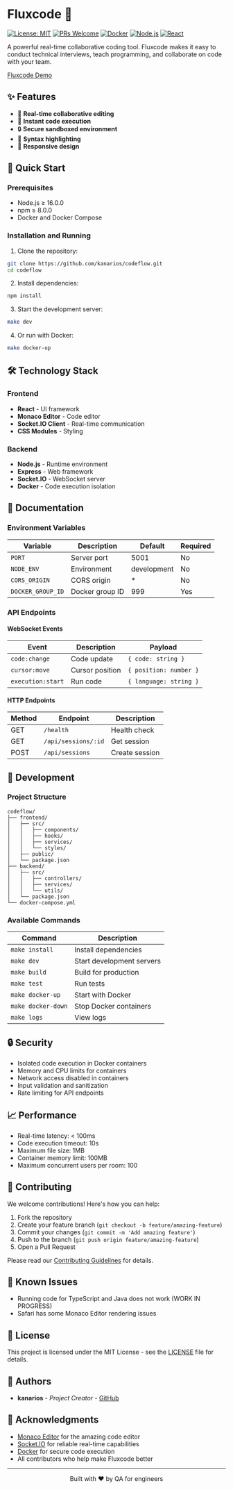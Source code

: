 # Fluxcode 🚀

[![License: MIT](https://img.shields.io/badge/License-MIT-green.svg)](https://opensource.org/licenses/MIT)
[![PRs Welcome](https://img.shields.io/badge/PRs-welcome-brightgreen.svg)](http://makeapullrequest.com)
[![Docker](https://img.shields.io/badge/docker-%230db7ed.svg?style=flat&logo=docker&logoColor=white)](https://www.docker.com/)
[![Node.js](https://img.shields.io/badge/node.js-%2343853D.svg?style=flat&logo=node.js&logoColor=white)](https://nodejs.org/)
[![React](https://img.shields.io/badge/react-%2320232a.svg?style=flat&logo=react&logoColor=%2361DAFB)](https://reactjs.org/)

A powerful real-time collaborative coding tool. Fluxcode makes it easy to conduct technical interviews, teach programming, and collaborate on code with your team.

[Fluxcode Demo](https://livecoding-327628718bd5.herokuapp.com)

## ✨ Features

- 🔄 **Real-time collaborative editing**
- 🚀 **Instant code execution**
- 🔒 **Secure sandboxed environment**
- 🎨 **Syntax highlighting**
- 📱 **Responsive design**

## 🚀 Quick Start

### Prerequisites

- Node.js ≥ 16.0.0
- npm ≥ 8.0.0
- Docker and Docker Compose

### Installation and Running

1. Clone the repository:

```bash
git clone https://github.com/kanarios/codeflow.git
cd codeflow
```

2. Install dependencies:

```bash
npm install
```

3. Start the development server:

```bash
make dev
```

4. Or run with Docker:

```bash
make docker-up
```

## 🛠️ Technology Stack

### Frontend
- **React** - UI framework
- **Monaco Editor** - Code editor
- **Socket.IO Client** - Real-time communication
- **CSS Modules** - Styling

### Backend
- **Node.js** - Runtime environment
- **Express** - Web framework
- **Socket.IO** - WebSocket server
- **Docker** - Code execution isolation

## 📖 Documentation

### Environment Variables

| Variable | Description | Default | Required |
|----------|-------------|---------|----------|
| `PORT` | Server port | 5001 | No |
| `NODE_ENV` | Environment | development | No |
| `CORS_ORIGIN` | CORS origin | * | No |
| `DOCKER_GROUP_ID` | Docker group ID | 999 | Yes |

### API Endpoints

#### WebSocket Events

| Event | Description | Payload |
|-------|-------------|---------|
| `code:change` | Code update | `{ code: string }` |
| `cursor:move` | Cursor position | `{ position: number }` |
| `execution:start` | Run code | `{ language: string }` |

#### HTTP Endpoints

| Method | Endpoint | Description |
|--------|----------|-------------|
| GET | `/health` | Health check |
| GET | `/api/sessions/:id` | Get session |
| POST | `/api/sessions` | Create session |

## 🔧 Development

### Project Structure

```
codeflow/
├── frontend/
│   ├── src/
│   │   ├── components/
│   │   ├── hooks/
│   │   ├── services/
│   │   └── styles/
│   ├── public/
│   └── package.json
├── backend/
│   ├── src/
│   │   ├── controllers/
│   │   ├── services/
│   │   └── utils/
│   └── package.json
└── docker-compose.yml
```

### Available Commands

| Command | Description |
|---------|-------------|
| `make install` | Install dependencies |
| `make dev` | Start development servers |
| `make build` | Build for production |
| `make test` | Run tests |
| `make docker-up` | Start with Docker |
| `make docker-down` | Stop Docker containers |
| `make logs` | View logs |

## 🔒 Security

- Isolated code execution in Docker containers
- Memory and CPU limits for containers
- Network access disabled in containers
- Input validation and sanitization
- Rate limiting for API endpoints

## 📈 Performance

- Real-time latency: < 100ms
- Code execution timeout: 10s
- Maximum file size: 1MB
- Container memory limit: 100MB
- Maximum concurrent users per room: 100

## 🤝 Contributing

We welcome contributions! Here's how you can help:

1. Fork the repository
2. Create your feature branch (`git checkout -b feature/amazing-feature`)
3. Commit your changes (`git commit -m 'Add amazing feature'`)
4. Push to the branch (`git push origin feature/amazing-feature`)
5. Open a Pull Request

Please read our [Contributing Guidelines](CONTRIBUTING.md) for details.

## 🐛 Known Issues

- Running code for TypeScript and Java does not work (WORK IN PROGRESS)
- Safari has some Monaco Editor rendering issues

## 📝 License

This project is licensed under the MIT License - see the [LICENSE](LICENSE) file for details.

## 👥 Authors

- **kanarios** - *Project Creator* - [GitHub](https://github.com/kanarios)

## 🙏 Acknowledgments

- [Monaco Editor](https://microsoft.github.io/monaco-editor/) for the amazing code editor
- [Socket.IO](https://socket.io/) for reliable real-time capabilities
- [Docker](https://www.docker.com/) for secure code execution
- All contributors who help make Fluxcode better

---

<p align="center">
  Built with ❤️ by QA for engineers
</p>

